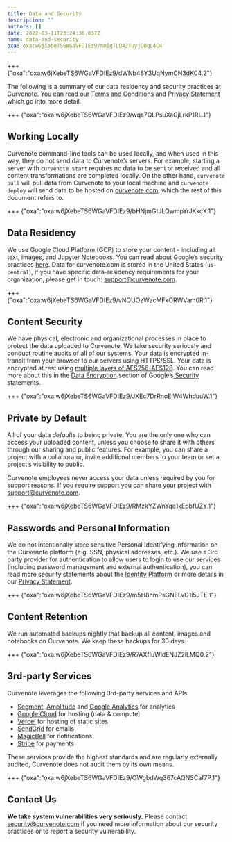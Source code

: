 ```yaml
---
title: Data and Security
description: ""
authors: []
date: 2022-03-11T23:24:36.037Z
name: data-and-security
oxa: oxa:w6jXebeTS6WGaVFDIEz9/nmIgTLQ42YuyjOUqL4C4
---
```


+++ {"oxa":"oxa:w6jXebeTS6WGaVFDIEz9/dWNb48Y3UqNymCN3dK04.2"}

The following is a summary of our data residency and security practices at Curvenote. You can read our [Terms and Conditions](http://curvenote.com/legal/) and [Privacy Statement](http://curvenote.com/legal/) which go into more detail.

+++ {"oxa":"oxa:w6jXebeTS6WGaVFDIEz9/wqs7QLPsuXaGjLrkP1RL.1"}

## Working Locally

Curvenote command-line tools can be used locally, and when used in this way, they do not send data to Curvenote’s servers. For example, starting a server with `curvenote start` requires no data to be sent or received and all content transformations are completed locally. On the other hand, `curvenote pull` will pull data from Curvenote to your local machine and `curvenote deploy` will send data to be hosted on [curvenote.com](https://curvenote.com), which the rest of this document refers to.

+++ {"oxa":"oxa:w6jXebeTS6WGaVFDIEz9/bHNjmGtJLQwmpYrJKkcX.1"}

## Data Residency

We use Google Cloud Platform (GCP) to store your content - including all text, images, and Jupyter Notebooks. You can read about Google’s security practices [here](https://cloud.google.com/security/). Data for curvenote.com is stored in the United States (`us-central`), if you have specific data-residency requirements for your organization, please get in touch: [support@curvenote.com](mailto:support@curvenote.com).

+++ {"oxa":"oxa:w6jXebeTS6WGaVFDIEz9/vNQUOzWzcMFkORWVam0R.1"}

## Content Security

We have physical, electronic and organizational processes in place to protect the data uploaded to Curvenote. We take security seriously and conduct routine audits of all of our systems. Your data is encrypted in-transit from your browser to our servers using HTTPS/SSL. Your data is encrypted at rest using [multiple layers of AES256-AES128](https://cloud.google.com/security/encryption-at-rest/default-encryption/resources/encryption-whitepaper.pdf). You can read more about this in the [Data Encryption](https://cloud.google.com/security/transparency/data-protection#encryption-at-rest) section of Google’s[ Security](https://cloud.google.com/security) statements.

+++ {"oxa":"oxa:w6jXebeTS6WGaVFDIEz9/JXEc7DrRnoEIW4WhduuW.1"}

## Private by Default

All of your data *defaults* to being private. You are the only one who can access your uploaded content, unless you choose to share it with others through our sharing and public features. For example, you can share a project with a collaborator, invite additional members to your team or set a project’s visibility to public.

Curvenote employees never access your data unless required by you for support reasons. If you require support you can share your project with [support@curvenote.com](mailto:support@curvenote.com).

+++ {"oxa":"oxa:w6jXebeTS6WGaVFDIEz9/RMzkYZWnYqe1xEpbfUZY.1"}

## Passwords and Personal Information

We do not intentionally store sensitive Personal Identifying Information on the Curvenote platform (e.g. SSN, physical addresses, etc.). We use a 3rd party provider for authentication to allow users to login to use our services (including password management and external authentication), you can read more security statements about the [Identity Platform](https://cloud.google.com/identity-platform) or more details in our [Privacy Statement](http://curvenote.com/legal/).

+++ {"oxa":"oxa:w6jXebeTS6WGaVFDIEz9/m5H8hmPsGNELvG1l5JTE.1"}

## Content Retention

We run automated backups nightly that backup all content, images and notebooks on Curvenote. We keep these backups for 30 days.

+++ {"oxa":"oxa:w6jXebeTS6WGaVFDIEz9/R7AXfIuWldENJZ2lLMQ0.2"}

## 3rd-party Services

Curvenote leverages the following 3rd-party services and APIs:

- [Segment](https://segment.com/), [Amplitude](https://amplitude.com/) and [Google Analytics](https://www.google.com/analytics/) for analytics
- [Google Cloud](https://cloud.google.com/) for hosting (data & compute)
- [Vercel](https://vercel.com/) for hosting of static sites
- [SendGrid](https://sendgrid.com/) for emails
- [MagicBell](https://magicbell.io/) for notifications
- [Stripe](https://stripe.com/) for payments

These services provide the highest standards and are regularly externally audited, Curvenote does not audit them by its own means.

+++ {"oxa":"oxa:w6jXebeTS6WGaVFDIEz9/OWgbdWq367cAQNSCaf7P.1"}

## Contact Us

**We take system vulnerabilities very seriously.** Please contact [security@curvenote.com](mailto:security@curvenote.com) if you need more information about our security practices or to report a security vulnerability.

